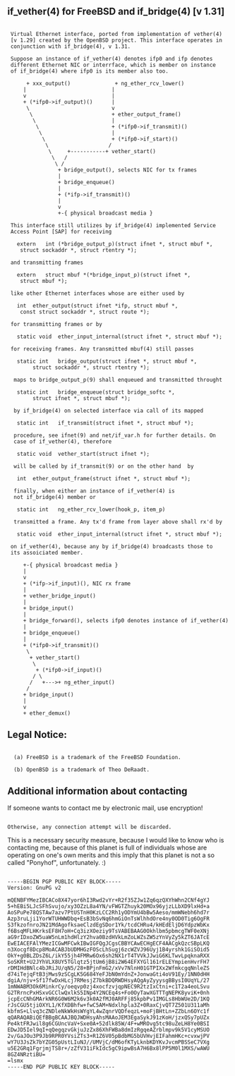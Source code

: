 if_vether(4) for FreeBSD and if_bridge(4) [v 1.31]
--------------------------------------------------

<pre><code> 
 Virtual Ethernet interface, ported from implementation of vether(4) 
 [v 1.29] created by the OpenBSD project. This interface operates in 
 conjunction with if_bridge(4), v 1.31.

 Suppose an instance of if_vether(4) denotes ifp0 and ifp denotes 
 different Ethernet NIC or interrface, which is member on instance 
 of if_bridge(4) where ifp0 is its member also too. 
 
      + xxx_output()              + ng_ether_rcv_lower()
     |                           |
     v                           | 
     + (*ifp0->if_output)()      |
      \                          v   
       \                         + ether_output_frame()
        \                        |
         \                       + (*ifp0->if_transmit)()
          \                      |
           \                     + (*ifp0->if_start)()
            \                   /
             \     +-----------+ vether_start()
              \   / 
               \ / 
                + bridge_output(), selects NIC for tx frames
                | 
                + bridge_enqueue()  
                |
                + (*ifp->if_transmit)()
                |
                v
                +-{ physical broadcast media } 
 
 This interface still utilizes by if_bridge(4) implemented Service 
 Access Point [SAP] for receiving 
 
   extern	int (*bridge_output_p)(struct ifnet *, struct mbuf *,
	struct sockaddr *, struct rtentry *);
 
 and transmitting frames

   extern	struct mbuf *(*bridge_input_p)(struct ifnet *,
	struct mbuf *);
	
 like other Ethernet interfaces whose are either used by

   int 	ether_output(struct ifnet *ifp, struct mbuf *,
	const struct sockaddr *, struct route *); 

 for transmitting frames or by
 
   static void 	ether_input_internal(struct ifnet *, struct mbuf *);
    
 for receiving frames. Any transmitted mbuf(4) still passes
 
   static int 	bridge_output(struct ifnet *, struct mbuf *, 
		struct sockaddr *, struct rtentry *);
  
  maps to bridge_output_p(9) shall enqueued and transmitted throught 
    
   static int 	bridge_enqueue(struct bridge_softc *, 
		struct ifnet *, struct mbuf *);

  by if_bridge(4) on selected interface via call of its mapped
  
   static int 	if_transmit(struct ifnet *, struct mbuf *);   

  procedure, see ifnet(9) and net/if_var.h for further details. On 
  case of if_vether(4), therefore  
  
   static void 	vether_start(struct ifnet *);
  
  will be called by if_transmit(9) or on the other hand  by
  
   int 	ether_output_frame(struct ifnet *, struct mbuf *);
  
  finally, when either an instance of if_vether(4) is 
  not if_bridge(4) member or
  
   static int 	ng_ether_rcv_lower(hook_p, item_p)

  transmitted a frame. Any tx'd frame from layer above shall rx'd by 
 
   static void 	ether_input_internal(struct ifnet *, struct mbuf *);
   
 on if_vether(4), because any by if_bridge(4) broadcasts those to 
 its assoiciated member.
   
     +-{ physical broadcast media } 
     |
     v
     + (*ifp->if_input)(), NIC rx frame 
     |
     + vether_bridge_input()
     |
     + bridge_input()
     |                           
     + bridge_forward(), selects ifp0 denotes instance of if_vether(4)
     |
     + bridge_enqueue()
     |
     + (*ifp0->if_transmit)()
      \            
       + vether_start()
        \     
         + (*ifp0->if_input)() 
        / \
       /   +--->+ ng_ether_input()  
      /
     + bridge_input()
     |
     v
     + ether_demux()
</code></pre>
     
Legal Notice: 
-------------
 
<pre><code>
  (a) FreeBSD is a trademark of the FreeBSD Foundation.
   
  (b) OpenBSD is a trademark of Theo DeRaadt.  
</code></pre>

Additional information about contacting
---------------------------------------
      
If someone wants to contact me by electronic mail, use encryption!

<pre><code>
Otherwise, any connection attempt will be discarded. 
</code></pre>

This is a necessary security measure, because I would like to know 
who is contacting me, because of this planet is full of individuals 
whose are operating on one's own merits and this imply that this 
planet is not a so called "Ponyhof", unfortunately. :)

<pre><code>
-----BEGIN PGP PUBLIC KEY BLOCK-----
Version: GnuPG v2

mQENBFYMezIBCACo8X47yor6hI3Rwd2vYr+R2f35ZJw1Zq6qzQXYhWhn2CNf4gYJ
5+hEBi5LJcSFhSvujo/xy3OZzL8a4YN/vFWGTZhuyk20MOx96yjzLLbXD9lxHd+a
AoSPuPe78QSTAw7azv7PtUSTnH0KzLCC2Rh1yODYmU4bBw5Aeso/mmWNebh6hd7r
Azp3ruLji1YorWTUHWWDbq+EsB3bSvNq6hmGiOnTsWlhhdOre4ny0OD0Tig6OgFR
S3fkzofnroJN21MdAgofksaeClzdEgSDor1Yk/tcdCHRu4/kHEdEljD6YdpzWbKx
f6BsqMFLHKrksEF8H7oH+Cq3izXOeziy9TsVABEBAAG0Okhlbm5pbmcgTWF0eXNj
aG9rIDxoZW5uaW5nLm1hdHlzY2hva0BzdHVkLmZoLWZsZW5zYnVyZy5kZT6JATcE
EwEIACEFAlYMezICGwMFCwkIBwIGFQgJCgsCBBYCAwECHgECF4AACgkQzcSBpLKQ
n3Xocgf8Dcp8MoACABJbUDMHGzFOScLhSugj6zcWZVJ96Uyj1B4yrshk1GiSOid5
OkY+g0BLZDsZ6L/ikY55jh4FMRw6Ox6sh2NX1rT4TVVkJJwiG6KLTwvLpqknaRXX
SoSKRt+U2JYhVLX8UY5TGlqtz5jtUm6jB8i2W64EFXYGl161rELEYmpienHvrFH7
rDMIHdBNlc4bJRiJU/qN5/28+BPjnFmG2/xVv7NlnH01GTPIXx2WfmkcgqNnleZS
d74iTejqFtB3jMws9zSCgLK5G684YeFJbN0mYdnZ+JonwaGti4oV91Ey/1NN0dHH
dgiA/njv+Sf17fwDxHLcj7RMesjZ7bkBDQRWDHsyAQgAyZyyysgBBysI0UqYL/27
1mNWABM3Ok6MinkrCy/oeqvp0zj4xocfzvjqpNEC9R2tzIxCtni+c1T2a4eoLSvu
G2TRrncPxHSxvGCClwQxlkS5INp4Y2NCEq4s+Fo0OyTawXGTTTgNEPK8yviK+0nh
jcpEcCNhGMArkNR6G0W6M2k6v3k0A2fMJ0ARFFj85kpbPv1IMGLs8HbWUe2D/1KQ
rJsCGU5tjiOXYL1/KfXDBhfw+fwC5AM+Ndxlhpla3Z+0RaxCjvQT7Z501U311aMh
kbfmS+Llvq3cZNDleNkWkHsWYgYL4wZqnrVQDfeqzL+moFjBHtLn+ZZbLn6OYc1f
qQARAQABiQEfBBgBCAAJBQJWDHsyAhsMAAoJEM3EgaSykJ91zKoH/jzxQSy7pUZx
Pe4ktFRJwil8g6CGUncVaV+Sxe0A+52dlk85W/4F+wMROvg5tc98uZeLH8Ye0BSI
EDwJD5Iel9qI+qQegqzvGkjuJzZx86XhFWBa8dmIzRgqeAZrblmpv9k5V1cyMSUO
2v/GaJOu3P9Jb9RPR0YVsiZTs3+R1Z6V05pBdbMG5bUVHvjEIFahmHKc+cvxwjPV
wY7U3JsZk7bYZG05pUstLIuNJ//UMVjC/dM6ofKTyLknbKDYKvJvcmPBSSeC7VXg
u5E2GRq1FgrjmjTS8r+/zZfV31iFkIdc5gC9ipwBsA7H6Bx8lPP5M0l1MXS/wAWU
8GZ4NRztiBU=
=lsmx
-----END PGP PUBLIC KEY BLOCK-----
</code></pre>
